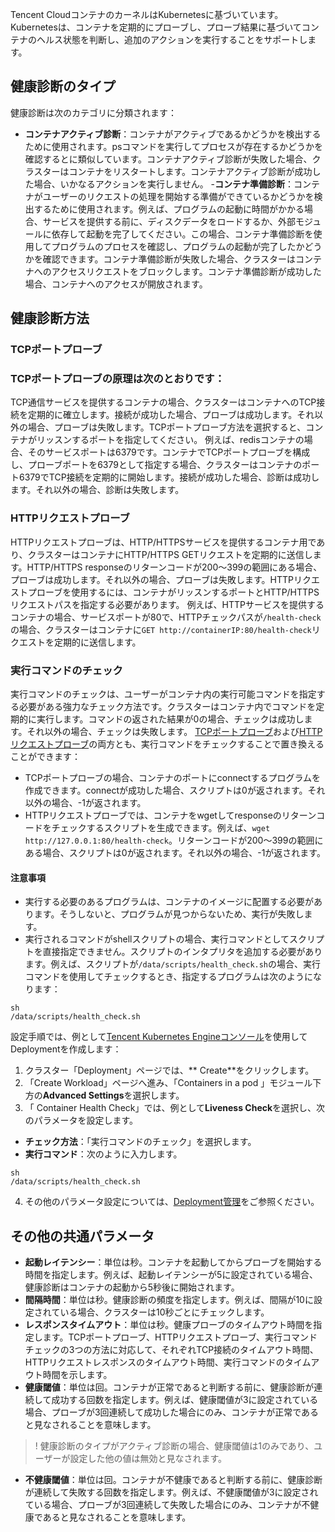 Tencent CloudコンテナのカーネルはKubernetesに基づいています。Kubernetesは、コンテナを定期的にプローブし、プローブ結果に基づいてコンテナのヘルス状態を判断し、追加のアクションを実行することをサポートします。

## 健康診断のタイプ

健康診断は次のカテゴリに分類されます：
- **コンテナアクティブ診断**：コンテナがアクティブであるかどうかを検出するために使用されます。psコマンドを実行してプロセスが存在するかどうかを確認するとに類似しています。コンテナアクティブ診断が失敗した場合、クラスターはコンテナをリスタートします。コンテナアクティブ診断が成功した場合、いかなるアクションを実行しません。
-**コンテナ準備診断**：コンテナがユーザーのリクエストの処理を開始する準備ができているかどうかを検出するために使用されます。例えば、プログラムの起動に時間がかかる場合、サービスを提供する前に、ディスクデータをロードするか、外部モジュールに依存して起動を完了してください。この場合、コンテナ準備診断を使用してプログラムのプロセスを確認し、プログラムの起動が完了したかどうかを確認できます。コンテナ準備診断が失敗した場合、クラスターはコンテナへのアクセスリクエストをブロックします。コンテナ準備診断が成功した場合、コンテナへのアクセスが開放されます。

## 健康診断方法

<span id="TCPPortProbe"></span>
### TCPポートプローブ

### TCPポートプローブの原理は次のとおりです：
TCP通信サービスを提供するコンテナの場合、クラスターはコンテナへのTCP接続を定期的に確立します。接続が成功した場合、プローブは成功します。それ以外の場合、プローブは失敗します。TCPポートプローブ方法を選択すると、コンテナがリッスンするポートを指定してください。
例えば、redisコンテナの場合、そのサービスポートは6379です。コンテナでTCPポートプローブを構成し、プローブポートを6379として指定する場合、クラスターはコンテナのポート6379でTCP接続を定期的に開始します。接続が成功した場合、診断は成功します。それ以外の場合、診断は失敗します。

<span id="HTTPRequestProbe"></span>
### HTTPリクエストプローブ

HTTPリクエストプローブは、HTTP/HTTPSサービスを提供するコンテナ用であり、クラスターはコンテナにHTTP/HTTPS GETリクエストを定期的に送信します。HTTP/HTTPS responseのリターンコードが200〜399の範囲にある場合、プローブは成功します。それ以外の場合、プローブは失敗します。HTTPリクエストプローブを使用するには、コンテナがリッスンするポートとHTTP/HTTPSリクエストパスを指定する必要があります。
例えば、HTTPサービスを提供するコンテナの場合、サービスポートが80で、HTTPチェックパスが`/health-check`の場合、クラスターはコンテナに`GET http://containerIP:80/health-check`リクエストを定期的に送信します。

### 実行コマンドのチェック

実行コマンドのチェックは、ユーザーがコンテナ内の実行可能コマンドを指定する必要がある強力なチェック方法です。クラスターはコンテナ内でコマンドを定期的に実行します。コマンドの返された結果が0の場合、チェックは成功します。それ以外の場合、チェックは失敗します。
[TCPポートプローブ](#TCPPortProbe)および[HTTPリクエストプローブ](#HTTPRequestProbe)の両方とも、実行コマンドをチェックすることで置き換えることができます：
- TCPポートプローブの場合、コンテナのポートにconnectするプログラムを作成できます。connectが成功した場合、スクリプトは0が返されます。それ以外の場合、-1が返されます。
- HTTPリクエストプローブでは、コンテナをwgetしてresponseのリターンコードをチェックするスクリプトを生成できます。例えば、`wget http://127.0.0.1:80/health-check`。リターンコードが200～399の範囲にある場合、スクリプトは0が返されます。それ以外の場合、-1が返されます。

#### 注意事項
- 実行する必要のあるプログラムは、コンテナのイメージに配置する必要があります。そうしないと、プログラムが見つからないため、実行が失敗します。
- 実行されるコマンドがshellスクリプトの場合、実行コマンドとしてスクリプトを直接指定できません。スクリプトのインタプリタを追加する必要があります。例えば、スクリプトが`/data/scripts/health_check.sh`の場合、実行コマンドを使用してチェックするとき、指定するプログラムは次のようになります：
```
sh 
/data/scripts/health_check.sh 
```
設定手順では、例として[Tencent Kubernetes Engineコンソール](https://console.cloud.tencent.com/tke2)を使用してDeploymentを作成します：
 1. クラスター「Deployment」ページでは、** Create**をクリックします。
 2. 「Create Workload」ページへ進み、「Containers in a pod 」モジュール下方の**Advanced Settings**を選択します。
  3. 「 Container Health Check」では、例として**Liveness Check**を選択し、次のパラメータを設定します。
   - **チェック方法**：「実行コマンドのチェック」を選択します。
   - **実行コマンド**：次のように入力します。
   ```
sh 
/data/scripts/health_check.sh 
   ```
 4. その他のパラメータ設定については、[Deployment管理](https://intl.cloud.tencent.com/document/product/457/30662)をご参照ください。

## その他の共通パラメータ

- **起動レイテンシー**：単位は秒。コンテナを起動してからプローブを開始する時間を指定します。例えば、起動レイテンシーが5に設定されている場合、健康診断はコンテナの起動から5秒後に開始されます。
- **間隔時間**：単位は秒。健康診断の頻度を指定します。例えば、間隔が10に設定されている場合、クラスターは10秒ごとにチェックします。
- **レスポンスタイムアウト**：単位は秒。健康プローブのタイムアウト時間を指定します。TCPポートプローブ、HTTPリクエストプローブ、実行コマンドチェックの3つの方法に対応して、それぞれTCP接続のタイムアウト時間、HTTPリクエストレスポンスのタイムアウト時間、実行コマンドのタイムアウト時間を示します。
- **健康閾値**：単位は回。コンテナが正常であると判断する前に、健康診断が連続して成功する回数を指定します。例えば、健康閾値が3に設定されている場合、プローブが3回連続して成功した場合にのみ、コンテナが正常であると見なされることを意味します。
>! 健康診断のタイプがアクティブ診断の場合、健康閾値は1のみであり、ユーザーが設定した他の値は無効と見なされます。
- **不健康閾値**：単位は回。コンテナが不健康であると判断する前に、健康診断が連続して失敗する回数を指定します。例えば、不健康閾値が3に設定されている場合、プローブが3回連続して失敗した場合にのみ、コンテナが不健康であると見なされることを意味します。
